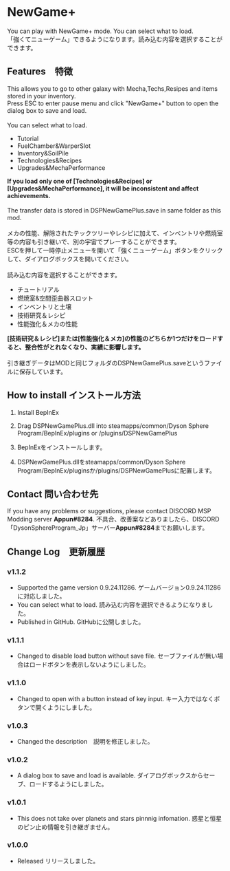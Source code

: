 # NewGame+
You can play with NewGame+ mode. You can select what to load.<br>
「強くてニューゲーム」できるようになります。読み込む内容を選択することができます。<br>

## Features　特徴
This allows you to go to other galaxy with Mecha,Techs,Resipes and items stored in your inventory.<br>
Press ESC to enter pause menu and click "NewGame+" button to open the dialog box to save and load.<br>
<br>
You can select what to load.
- Tutorial
- FuelChamber&WarperSlot
- Inventory&SoilPile
- Technologies&Recipes
- Upgrades&MechaPerformance

**If you load only one of [Technologies&Recipes] or [Upgrades&MechaPerformance], it will be inconsistent and affect achievements.**<br>
<br>
The transfer data is stored in DSPNewGamePlus.save in same folder as this mod.<br>
<br>
メカの性能、解除されたテックツリーやレシピに加えて、インベントリや燃焼室等の内容も引き継いで、別の宇宙でプレーすることができます。  <br>
ESCを押して一時停止メニューを開いて「強くニューゲーム」ボタンをクリックして、ダイアログボックスを開いてください。  <br>
<br>
読み込む内容を選択することができます。
- チュートリアル
- 燃焼室&空間歪曲器スロット
- インベントリと土壌
- 技術研究＆レシピ
- 性能強化＆メカの性能

**[技術研究＆レシピ]または[性能強化＆メカ]の性能のどちらか1つだけをロードすると、整合性がとれなくなり、実績に影響します。**<br>
<br>
引き継ぎデータはMODと同じフォルダのDSPNewGamePlus.saveというファイルに保存しています。  <br>

## How to install インストール方法
1. Install BepInEx<br> 
2. Drag DSPNewGamePlus.dll into steamapps/common/Dyson Sphere Program/BepInEx/plugins or /plugins/DSPNewGamePlus<br>

1. BepInExをインストールします。<br>
2. DSPNewGamePlus.dllをsteamapps/common/Dyson Sphere Program/BepInEx/pluginsか/plugins/DSPNewGamePlusに配置します。<br>

## Contact 問い合わせ先
If you have any problems or suggestions, please contact DISCORD MSP Modding server **Appun#8284**.
不具合、改善案などありましたら、DISCORD「DysonSphereProgram_Jp」サーバー**Appun#8284**までお願いします。

## Change Log　更新履歴
### v1.1.2
- Supported the game version 0.9.24.11286. ゲームバージョン0.9.24.11286に対応しました。
- You can select what to load. 読み込む内容を選択できるようになりました。
- Published in GitHub. GitHubに公開しました。

### v1.1.1
- Changed to disable load button without save file. セーブファイルが無い場合はロードボタンを表示しないようにしました。

### v1.1.0
- Changed to open with a button instead of key input. キー入力ではなくボタンで開くようにしました。 

### v1.0.3
- Changed the description　説明を修正しました。

### v1.0.2
- A dialog box to save and load is available. ダイアログボックスからセーブ、ロードするようにしました。

### v1.0.1
- This does not take over planets and stars pinnnig infomation. 惑星と恒星のピン止め情報を引き継ぎません。

### v1.0.0
- Released リリースしました。